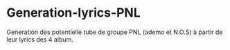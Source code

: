 # Generation-lyrics-PNL

Generation des potentielle tube de groupe PNL (ademo et N.O.S) à partir de leur lyrics des 4 album.
